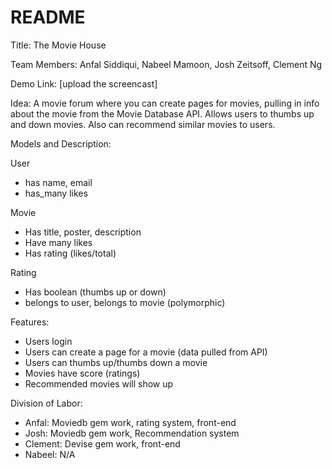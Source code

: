 # README
Title: The Movie House

Team Members: Anfal Siddiqui, Nabeel Mamoon, Josh Zeitsoff, Clement Ng

Demo Link: [upload the screencast]

Idea: A movie forum where you can create pages for movies, pulling in info about the movie from the Movie Database API. Allows users to thumbs up and down movies. Also can recommend similar movies to users. 

Models and Description:

User
* has name, email
* has_many likes

Movie 
* Has title, poster, description
* Have many likes
* Has rating (likes/total)

Rating  
* Has boolean (thumbs up or down)
* belongs to user, belongs to movie (polymorphic)

Features:
* Users login 
* Users can create a page for a movie (data pulled from API)
* Users can thumbs up/thumbs down a movie
* Movies have score (ratings)
* Recommended movies will show up

Division of Labor:
* Anfal: Moviedb gem work, rating system, front-end
* Josh: Moviedb gem work, Recommendation system
* Clement: Devise gem work, front-end
* Nabeel: N/A


